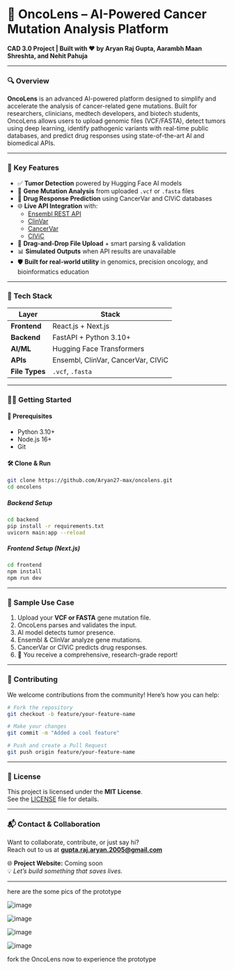 # 🧬 OncoLens – AI-Powered Cancer Mutation Analysis Platform

**CAD 3.0 Project | Built with ❤️ by Aryan Raj Gupta, Aarambh Maan Shreshta, and Nehit Pahuja**

---

### 🔍 Overview

**OncoLens** is an advanced AI-powered platform designed to simplify and accelerate the analysis of cancer-related gene mutations. Built for researchers, clinicians, medtech developers, and biotech students, OncoLens allows users to upload genomic files (VCF/FASTA), detect tumors using deep learning, identify pathogenic variants with real-time public databases, and predict drug responses using state-of-the-art AI and biomedical APIs.

---

### 🚀 Key Features

- ✅ **Tumor Detection** powered by Hugging Face AI models  
- 🧬 **Gene Mutation Analysis** from uploaded `.vcf` or `.fasta` files  
- 💊 **Drug Response Prediction** using CancerVar and CIViC databases  
- 🌐 **Live API Integration** with:
  - [Ensembl REST API](https://rest.ensembl.org)
  - [ClinVar](https://www.ncbi.nlm.nih.gov/clinvar/)
  - [CancerVar](https://cancervar.wglab.org/)
  - [CIViC](https://civicdb.org/)
- 📁 **Drag-and-Drop File Upload** + smart parsing & validation  
- 📊 **Simulated Outputs** when API results are unavailable  
- 🛡️ **Built for real-world utility** in genomics, precision oncology, and bioinformatics education  

---

### 🔧 Tech Stack

| Layer       | Stack                                      |
|-------------|---------------------------------------------|
| **Frontend**  | React.js + Next.js                         |
| **Backend**   | FastAPI + Python 3.10+                     |
| **AI/ML**     | Hugging Face Transformers                  |
| **APIs**      | Ensembl, ClinVar, CancerVar, CIViC         |
| **File Types**| `.vcf`, `.fasta`                           |

---

### 🧑‍💻 Getting Started

#### 🔄 Prerequisites

- Python 3.10+
- Node.js 16+
- Git

#### 🛠️ Clone & Run

```bash
git clone https://github.com/Aryan27-max/oncolens.git
cd oncolens
```

##### Backend Setup

```bash
cd backend
pip install -r requirements.txt
uvicorn main:app --reload
```

##### Frontend Setup (Next.js)

```bash
cd frontend
npm install
npm run dev
```

---

### 🧪 Sample Use Case

1. Upload your **VCF or FASTA** gene mutation file.
2. OncoLens parses and validates the input.
3. AI model detects tumor presence.
4. Ensembl & ClinVar analyze gene mutations.
5. CancerVar or CIViC predicts drug responses.
6. 🎯 You receive a comprehensive, research-grade report!

---

### 🤝 Contributing

We welcome contributions from the community! Here’s how you can help:

```bash
# Fork the repository
git checkout -b feature/your-feature-name

# Make your changes
git commit -m "Added a cool feature"

# Push and create a Pull Request
git push origin feature/your-feature-name
```

---

### 📜 License

This project is licensed under the **MIT License**.  
See the [LICENSE](./LICENSE) file for details.

---

### 📬 Contact & Collaboration

Want to collaborate, contribute, or just say hi?  
Reach out to us at **[gupta.raj.aryan.2005@gmail.com](mailto:gupta.raj.aryan.2005@gmail.com)**

🌐 **Project Website:** Coming soon  
💡 *Let’s build something that saves lives.*

---

here are the some pics of the prototype

![image](https://github.com/user-attachments/assets/9ca749d3-2569-43a4-b79d-df7e441ffa5a)

![image](https://github.com/user-attachments/assets/6f877171-914b-413f-a1cd-d6f65e4354c6)

![image](https://github.com/user-attachments/assets/36d36843-5155-4724-bd4e-a60085714c54)

![image](https://github.com/user-attachments/assets/b61b9c39-b6d5-487a-b1ae-d6ee9c5451f7)

fork the OncoLens now to experience the prototype




